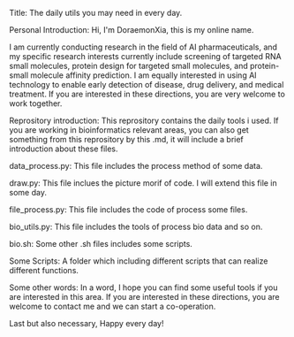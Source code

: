 Title:
The daily utils you may need in every day.

Personal Introduction:
Hi, I'm DoraemonXia, this is my online name.

I am currently conducting research in the field of AI pharmaceuticals, and my specific research interests currently include screening of targeted RNA small molecules, protein design for targeted small molecules, and protein-small molecule affinity prediction. I am equally interested in using AI technology to enable early detection of disease, drug delivery, and medical treatment. If you are interested in these directions, you are very welcome to work together.

Reprository introduction:
This reprository contains the daily tools i used. If you are working in bioinformatics relevant areas, you can also get something from this reprository by this .md, it will include a brief introduction about these files.

data_process.py:
This file includes the process method of some data.

draw.py:
This file inclues the picture morif of code. I will extend this file in some day.

file_process.py:
This file includes the code of process some files.

bio_utils.py:
This file includes the tools of process bio data and so on.

bio.sh:
Some other .sh files includes some scripts.

Some Scripts:
A folder which including different scripts that can realize different functions.

Some other words:
In a word, I hope you can find some useful tools if you are interested in this area.
If you are interested in these directions, you are welcome to contact me and we can start a co-operation.

Last but also necessary, Happy every day!